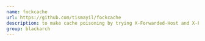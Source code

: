 ```yaml
---
name: fockcache
url: https://github.com/tismayil/fockcache
description: to make cache poisoning by trying X-Forwarded-Host and X-Forwarded-Scheme headers on web pages. URL : https://github.com/tismayil/fockcache Groups : blackarch blackarch-webapp blackarch-fuzzer
group: blackarch
---
```

